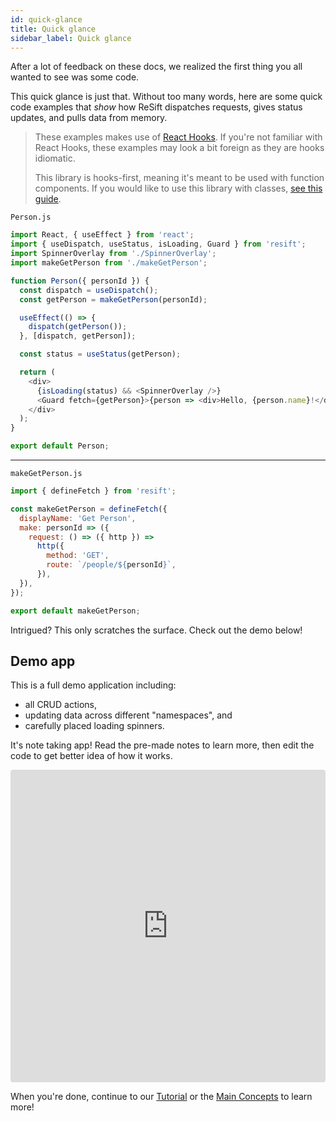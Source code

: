 ```yaml
---
id: quick-glance
title: Quick glance
sidebar_label: Quick glance
---
```


After a lot of feedback on these docs, we realized the first thing you all wanted to see was some code.

This quick glance is just that. Without too many words, here are some quick code examples that _show_ how ReSift dispatches requests, gives status updates, and pulls data from memory.

> These examples makes use of [React Hooks](https://reactjs.org/docs/hooks-intro.html). If you're not familiar with React Hooks, these examples may look a bit foreign as they are hooks idiomatic.
>
> This library is hooks-first, meaning it's meant to be used with function components. If you would like to use this library with classes, [see this guide](../guides/usage-with-classes.md).

`Person.js`

```js
import React, { useEffect } from 'react';
import { useDispatch, useStatus, isLoading, Guard } from 'resift';
import SpinnerOverlay from './SpinnerOverlay';
import makeGetPerson from './makeGetPerson';

function Person({ personId }) {
  const dispatch = useDispatch();
  const getPerson = makeGetPerson(personId);

  useEffect(() => {
    dispatch(getPerson());
  }, [dispatch, getPerson]);

  const status = useStatus(getPerson);

  return (
    <div>
      {isLoading(status) && <SpinnerOverlay />}
      <Guard fetch={getPerson}>{person => <div>Hello, {person.name}!</div>}</Guard>
    </div>
  );
}

export default Person;
```

---

`makeGetPerson.js`

```js
import { defineFetch } from 'resift';

const makeGetPerson = defineFetch({
  displayName: 'Get Person',
  make: personId => ({
    request: () => ({ http }) =>
      http({
        method: 'GET',
        route: `/people/${personId}`,
      }),
  }),
});

export default makeGetPerson;
```

Intrigued? This only scratches the surface. Check out the demo below!

## Demo app

This is a full demo application including:

- all CRUD actions,
- updating data across different "namespaces", and
- carefully placed loading spinners.

It's note taking app! Read the pre-made notes to learn more, then edit the code to get better idea of how it works.

<iframe src="https://codesandbox.io/embed/resift-notesj-xwp9r?fontsize=14" title="ReSift Notes" allow="geolocation; microphone; camera; midi; vr; accelerometer; gyroscope; payment; ambient-light-sensor; encrypted-media; usb" style="width:100%; height:500px; border:0; border-radius: 4px; overflow:hidden;" sandbox="allow-modals allow-forms allow-popups allow-scripts allow-same-origin"></iframe>
<br />

When you're done, continue to our [Tutorial](../tutorial-resift-rentals.md) or the [Main Concepts](../main-concepts/whats-a-fetch.md) to learn more!
